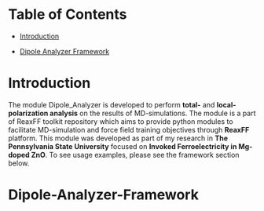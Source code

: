 Table of Contents
=================

-   [Introduction](#introduction)

-   [Dipole Analyzer Framework](#Dipole-Analyzer-Framework)

Introduction
============

The module Dipole_Analyzer is developed to perform **total-** and
**local-polarization analysis** on the results of MD-simulations. The module is
a part of ReaxFF toolkit repository which aims to provide python modules to
facilitate MD-simulation and force field training objectives through **ReaxFF**
platform. This module was developed as part of my research in **The Pennsylvania
State University** focused on **Invoked Ferroelectricity in Mg-doped ZnO**. To
see usage examples, please see the framework section below.

Dipole-Analyzer-Framework
=========================
